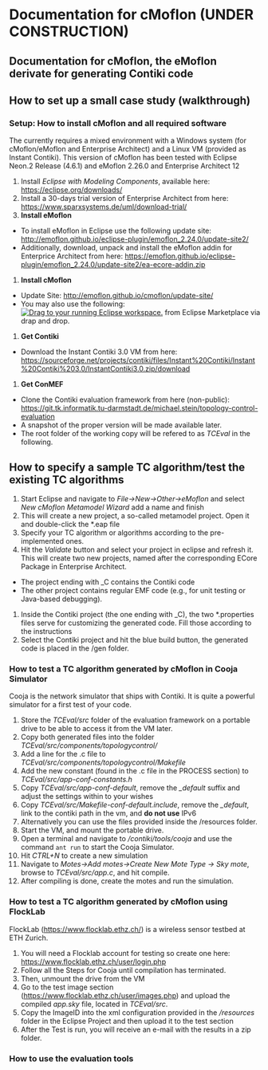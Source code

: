 # Documentation for cMoflon (UNDER CONSTRUCTION)
Documentation for cMoflon, the eMoflon derivate for generating Contiki code
----

## How to set up a small case study (walkthrough)

### Setup: How to install cMoflon and all required software
The currently requires a mixed environment with a Windows system (for cMoflon/eMoflon and Enterprise Architect) and a Linux VM (provided as Instant Contiki).
This version of cMoflon has been tested with Eclipse Neon.2 Release (4.6.1) and eMoflon 2.26.0 and Enterprise Architect 12

1. Install *Eclipse with Modeling Components*, available here: https://eclipse.org/downloads/
1. Install a 30-days trial version of Enterprise Architect from here: https://www.sparxsystems.de/uml/download-trial/
1. **Install eMoflon**
  * To install eMoflon in Eclipse use the following update site: http://emoflon.github.io/eclipse-plugin/emoflon_2.24.0/update-site2/
  * Additionally, download, unpack and install the eMoflon addin for Enterprice Architect from here: https://emoflon.github.io/eclipse-plugin/emoflon_2.24.0/update-site2/ea-ecore-addin.zip
1. **Install cMoflon**
  * Update Site: http://emoflon.github.io/cmoflon/update-site/
  * You may also use the following: <a href="http://marketplace.eclipse.org/marketplace-client-intro?mpc_install=3266408" class="drag" title="Drag to your running Eclipse workspace."><img class="img-responsive" src="https://marketplace.eclipse.org/sites/all/themes/solstice/public/images/marketplace/btn-install.png" alt="Drag to your running Eclipse workspace." /></a> from Eclipse Marketplace via drap and drop.
1. **Get Contiki**
 * Download the Instant Contiki 3.0 VM from here: https://sourceforge.net/projects/contiki/files/Instant%20Contiki/Instant%20Contiki%203.0/InstantContiki3.0.zip/download 
1. **Get ConMEF**
 * Clone the Contiki evaluation framework from here (non-public): https://git.tk.informatik.tu-darmstadt.de/michael.stein/topology-control-evaluation
 * A snapshot of the proper version will be made available later.
 * The root folder of the working copy will be refered to as *TCEval* in the following.
 
## How to specify a sample TC algorithm/test the existing TC algorithms
1. Start Eclipse and navigate to *File->New->Other->eMoflon* and select *New cMoflon Metamodel Wizard* add a name and finish
1. This will create a new project, a so-called metamodel project. Open it and double-click the *.eap file
1. Specify your TC algorithm or algorithms according to the pre-implemented ones.
1. Hit the *Validate* button and select your project in eclipse and refresh it. This will create two new projects, named after the corresponding ECore Package in Enterprise Architect.
 * The project ending with _C contains the Contiki code
 * The other project contains regular EMF code (e.g., for unit testing or Java-based debugging).
1. Inside the Contiki project (the one ending with _C), the two *.properties files serve for customizing the generated code. Fill those according to the instructions
1. Select the Contiki project and hit the blue build button, the generated code is placed in the /gen folder.

### How to test a TC algorithm generated by cMoflon in Cooja Simulator
Cooja is the network simulator that ships with Contiki.
It is quite a powerful simulator for a first test of your code.

1. Store the *TCEval/src* folder of the evaluation framework on a portable drive to be able to access it from the VM later.
1. Copy both generated files into the folder *TCEval/src/components/topologycontrol/*
1. Add a line for the .c file to *TCEval/src/components/topologycontrol/Makefile*
1. Add the new constant (found in the .c file in the PROCESS section) to *TCEval/src/app-conf-constants.h*
1. Copy *TCEval/src/app-conf-default*, remove the *_default* suffix and adjust the settings within to your wishes
1. Copy *TCEval/src/Makefile-conf-default.include*, remove the *_default*, link to the contiki path in the vm, and **do not use** IPv6
1. Alternatively you can use the files provided inside the /resources folder.
1. Start the VM, and mount the portable drive.
1. Open a terminal and navigate to */contiki/tools/cooja* and use the command ```ant run``` to start the Cooja Simulator.
1. Hit *CTRL+N* to create a new simulation
1. Navigate to *Motes->Add motes->Create New Mote Type -> Sky mote*, browse to *TCEval/src/app.c*, and hit compile.
1. After compiling is done, create the motes and run the simulation.

### How to test a TC algorithm generated by cMoflon using FlockLab
FlockLab (https://www.flocklab.ethz.ch/) is a wireless sensor testbed at ETH Zurich.

1. You will need a Flocklab account for testing so create one here: https://www.flocklab.ethz.ch/user/login.php
1. Follow all the Steps for Cooja until compilation has terminated.
1. Then, unmount the drive from the VM
1. Go to the test image section (https://www.flocklab.ethz.ch/user/images.php) and upload the compiled *app.sky* file, located in *TCEval/src*.
1. Copy the ImageID into the xml configuration provided in the */resources* folder in the Eclipse Project and then upload it to the test section
1. After the Test is run, you will receive an e-mail with the results in a zip folder.

### How to use the evaluation tools
